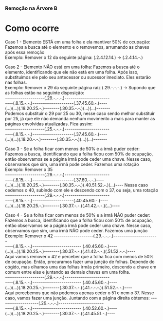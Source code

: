 ### Remoção na Árvore B   

# Como ocorre  

Caso 1 - Elemento ESTÁ em uma folha e ela mantiver 50% de ocupação: Fazemos a busca até o elemento e o removemos, arrumando as chaves após essa remoção  
Exemplo: Remover o 12 da seguinte página: (.2.4.12.14.)  -> (.2.4.14.-.)  

Caso 2 - Elemento NÃO está em uma folha: Fazemos a busca até o elemento, identificando que ele não está em uma folha. Após isso, substituímos ele 
pelo seu antecessor ou sucessor imediato. Eles estarão nas folhas.  
Exemplo: Remover o 29 da seguinte página raiz (.29.-.-.-.) -> Supondo que as folhas estão na seguinte disposição:  
--------------------(.29.-.-.-.)-----------------------  
----(.8.15.-.-.)---------------------(.37.45.60.-.)----  
(...)(...)(.18.20.25.-.)--------(.30.35.-.-.)(...)(...)-------  
Podemos substituir o 29 por 25 ou 30, nesse caso sendo melhor substituir por 25, já que ele não demanda nenhum movimento a mais para manter as 
páginas envolvidas atualizadas. Fica assim:  
--------------------(.25.-.-.-.)-----------------------  
----(.8.15.-.-.)---------------------(.37.45.60.-.)----  
(...)(...)(.18.20.-.-.)--------(.30.35.-.-.)(...)(...)-------  

Caso 3 - Se a folha ficar com menos de 50% e a irmã puder ceder: Fazemos a busca, identificando que a folha ficou com 50% de ocupação, então observamos se a página irmã pode 
ceder uma chave. Nesse caso, observamos que sim, uma irmã pode ceder. Fazemos uma rotação  
Exemplo: Remover o 35  
--------------------(.29.-.-.-.)-----------------------  
----(.8.15.-.-.)---------------------(.37.60.-.-.)----  
(...)(...)(.18.20.25.-.)--------(.30.35.-.-.)(.40.51.52.-.)(...)----
Nesse caso cedemos o 40, subindo com ele e descendo com o 37, ou seja, uma rotação  
--------------------(.29.-.-.-.)-----------------------  
----(.8.15.-.-.)---------------------(.40.45.60.-.)----  
(...)(...)(.18.20.25.-.)--------(.30.37.-.-.)(.41.42.-.-.)(...)----  

Caso 4 - Se a folha ficar com menos de 50% e a irmã NÃO puder ceder: Fazemos a busca, identificando que a folha ficou com 50% de ocupação, então observamos se a página irmã pode 
ceder uma chave. Nesse caso, observamos que sim, uma irmã NÃO pode ceder. Fazemos uma junção  
Exemplo: Remover o 42
--------------------(.29.-.-.-.)-----------------------  
----(.8.15.-.-.)------------------------- (.40.45.60.-.)----  
(...)(...)(.18.20.25.-.)--------(.30.37.-.-.)(.41.42.-.-.)(.51.52.-.-.)----  
Aqui vamos remover o 42 e perceber que a folha fica com menos de 50% de ocupação. Então, procuramos fazer uma junção de folhas. Depende do cógido, mas olhamos uma das folhas irmãs 
primeiro, descendo a chave em comum entre elas e juntando as demais chaves em uma folha.  
--------------------(.29.-.-.-.)-----------------------  
----(.8.15.-.-.)------------------------- (.40.45.60.-.)----  
(...)(...)(.18.20.25.-.)--------(.30.37.-.-.)(.41.-.-.-.)(.51.52.-.-.)----  
Aqui percebemos que não podemos apenas ceder o 51 e nem o 37. Nesse caso, vamos fazer uma junção. Juntando com a página direita obtemos:
--------------------(.29.-.-.-.)-----------------------  
----(.8.15.-.-.)------------------------- (.40.52.60.-.)----  
(...)(...)(.18.20.25.-.)--------(.30.37.-.-.)(.41.45.51.-.)----  